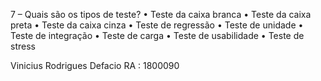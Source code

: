 7 – Quais são os tipos de teste?
•	Teste da caixa branca 
•	Teste da caixa preta 
•	Teste da caixa cinza 
•	Teste de regressão 
•	Teste de unidade 
•	Teste de integração 
•	Teste de carga 
•	Teste de usabilidade 
•	Teste de stress 


Vinicius Rodrigues Defacio  RA : 1800090
